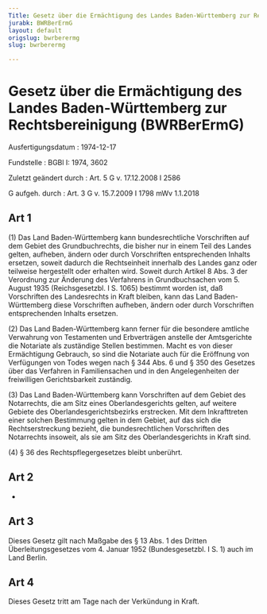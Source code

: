 ```yaml
---
Title: Gesetz über die Ermächtigung des Landes Baden-Württemberg zur Rechtsbereinigung
jurabk: BWRBerErmG
layout: default
origslug: bwrberermg
slug: bwrberermg

---
```


# Gesetz über die Ermächtigung des Landes Baden-Württemberg zur Rechtsbereinigung (BWRBerErmG)

Ausfertigungsdatum
:   1974-12-17

Fundstelle
:   BGBl I: 1974, 3602

Zuletzt geändert durch
:   Art. 5 G v. 17.12.2008 I 2586

G aufgeh. durch
:   Art. 3 G v. 15.7.2009 I 1798 mWv 1.1.2018

## Art 1

(1) Das Land Baden-Württemberg kann bundesrechtliche Vorschriften auf
dem Gebiet des Grundbuchrechts, die bisher nur in einem Teil des
Landes gelten, aufheben, ändern oder durch Vorschriften entsprechenden
Inhalts ersetzen, soweit dadurch die Rechtseinheit innerhalb des
Landes ganz oder teilweise hergestellt oder erhalten wird. Soweit
durch Artikel 8 Abs. 3 der Verordnung zur Änderung des Verfahrens in
Grundbuchsachen vom 5. August 1935 (Reichsgesetzbl. I S. 1065)
bestimmt worden ist, daß Vorschriften des Landesrechts in Kraft
bleiben, kann das Land Baden-Württemberg diese Vorschriften aufheben,
ändern oder durch Vorschriften entsprechenden Inhalts ersetzen.

(2) Das Land Baden-Württemberg kann ferner für die besondere amtliche
Verwahrung von Testamenten und Erbverträgen anstelle der Amtsgerichte
die Notariate als zuständige Stellen bestimmen. Macht es von dieser
Ermächtigung Gebrauch, so sind die Notariate auch für die Eröffnung
von Verfügungen von Todes wegen nach § 344 Abs. 6 und § 350 des
Gesetzes über das Verfahren in Familiensachen und in den
Angelegenheiten der freiwilligen Gerichtsbarkeit zuständig.

(3) Das Land Baden-Württemberg kann Vorschriften auf dem Gebiet des
Notarrechts, die am Sitz eines Oberlandesgerichts gelten, auf weitere
Gebiete des Oberlandesgerichtsbezirks erstrecken. Mit dem
Inkrafttreten einer solchen Bestimmung gelten in dem Gebiet, auf das
sich die Rechtserstreckung bezieht, die bundesrechtlichen Vorschriften
des Notarrechts insoweit, als sie am Sitz des Oberlandesgerichts in
Kraft sind.

(4) § 36 des Rechtspflegergesetzes bleibt unberührt.

## Art 2

-

## Art 3

Dieses Gesetz gilt nach Maßgabe des § 13 Abs. 1 des Dritten
Überleitungsgesetzes vom 4. Januar 1952 (Bundesgesetzbl. I S. 1) auch
im Land Berlin.

## Art 4

Dieses Gesetz tritt am Tage nach der Verkündung in Kraft.

